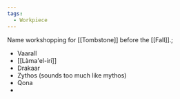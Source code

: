 ```yaml
---
tags:
  - Workpiece
---
```

Name workshopping for [[Tombstone]] before the [[Fall]].;
- Vaarall
- [[Làma'el-iri]]
- Drakaar
- Zythos (sounds too much like mythos)
- Qona
- 